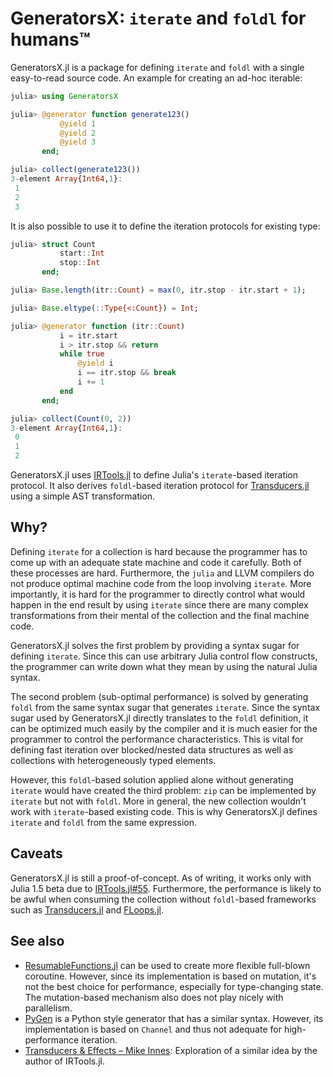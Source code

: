 # GeneratorsX: `iterate` and `foldl` for humans™

GeneratorsX.jl is a package for defining `iterate` and `foldl` with a
single easy-to-read source code.  An example for creating an ad-hoc
iterable:

```julia
julia> using GeneratorsX

julia> @generator function generate123()
           @yield 1
           @yield 2
           @yield 3
       end;

julia> collect(generate123())
3-element Array{Int64,1}:
 1
 2
 3
```

It is also possible to use it to define the iteration protocols for
existing type:

```julia
julia> struct Count
           start::Int
           stop::Int
       end;

julia> Base.length(itr::Count) = max(0, itr.stop - itr.start + 1);

julia> Base.eltype(::Type{<:Count}) = Int;

julia> @generator function (itr::Count)
           i = itr.start
           i > itr.stop && return
           while true
               @yield i
               i == itr.stop && break
               i += 1
           end
       end;

julia> collect(Count(0, 2))
3-element Array{Int64,1}:
 0
 1
 2
```

GeneratorsX.jl uses
[IRTools.jl](https://github.com/MikeInnes/IRTools.jl) to define
Julia's `iterate`-based iteration protocol.  It also derives
`foldl`-based iteration protocol for
[Transducers.jl](https://github.com/tkf/Transducers.jl) using a simple
AST transformation.

## Why?

Defining `iterate` for a collection is hard because the programmer has
to come up with an adequate state machine and code it carefully.  Both
of these processes are hard.  Furthermore, the `julia` and LLVM
compilers do not produce optimal machine code from the loop involving
`iterate`.  More importantly, it is hard for the programmer to
directly control what would happen in the end result by using
`iterate` since there are many complex transformations from their
mental of the collection and the final machine code.

GeneratorsX.jl solves the first problem by providing a syntax sugar
for defining `iterate`.  Since this can use arbitrary Julia control
flow constructs, the programmer can write down what they mean by using
the natural Julia syntax.

The second problem (sub-optimal performance) is solved by generating
`foldl` from the same syntax sugar that generates `iterate`.  Since
the syntax sugar used by GeneratorsX.jl directly translates to the
`foldl` definition, it can be optimized much easily by the compiler
and it is much easier for the programmer to control the performance
characteristics.  This is vital for defining fast iteration over
blocked/nested data structures as well as collections with
heterogeneously typed elements.

However, this `foldl`-based solution applied alone without generating
`iterate` would have created the third problem: `zip` can be
implemented by `iterate` but not with `foldl`.  More in general, the
new collection wouldn't work with `iterate`-based existing code.  This
is why GeneratorsX.jl defines `iterate` and `foldl` from the same
expression.

## Caveats

GeneratorsX.jl is still a proof-of-concept.  As of writing, it works
only with Julia 1.5 beta due to
[IRTools.jl#55](https://github.com/MikeInnes/IRTools.jl/issues/55).
Furthermore, the performance is likely to be awful when consuming the
collection without `foldl`-based frameworks such as
[Transducers.jl](https://github.com/JuliaFolds/Transducers.jl) and
[FLoops.jl](https://github.com/JuliaFolds/FLoops.jl).

## See also

* [ResumableFunctions.jl](https://github.com/BenLauwens/ResumableFunctions.jl)
  can be used to create more flexible full-blown coroutine.  However,
  since its implementation is based on mutation, it's not the best
  choice for performance, especially for type-changing state.  The
  mutation-based mechanism also does not play nicely with parallelism.
* [PyGen](https://discourse.julialang.org/t/pygen-python-style-generators/3451)
  is a Python style generator that has a similar syntax.  However, its
  implementation is based on `Channel` and thus not adequate for
  high-performance iteration.
* [Transducers & Effects – Mike Innes](http://mikeinnes.github.io/2020/06/12/transducers.html):
  Exploration of a similar idea by the author of IRTools.jl.
